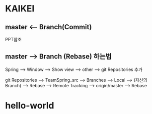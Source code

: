 # KAIKEI

## master <-- Branch(Commit)

PPT참조

## master --> Branch (Rebase) 하는법

Spring --> Window --> Show view --> other --> git Repositories 추가

git Repositories --> TeamSpring_src --> Branches --> Local --> (자신의 Branch) --> Rebase
  --> Remote Tracking --> origin/master --> Rebase
# hello-world 
